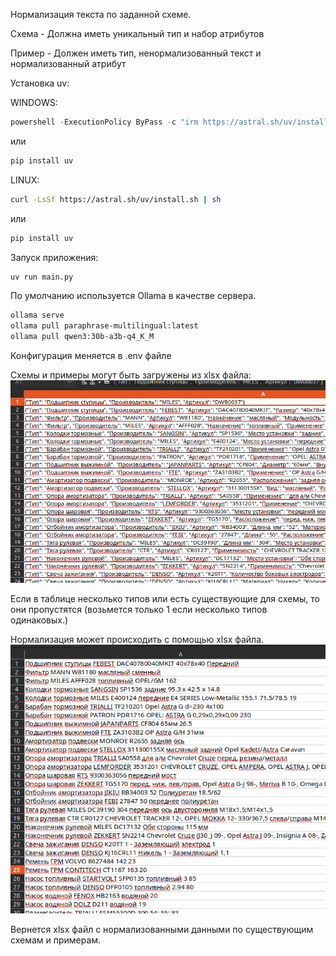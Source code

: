 Нормализация текста по заданной схеме.

Схема - Должна иметь уникальный тип и набор атрибутов

Пример - Должен иметь тип, ненормализованный текст и нормализованный атрибут

Установка uv:

WINDOWS:
```powershell
powershell -ExecutionPolicy ByPass -c "irm https://astral.sh/uv/install.ps1 | iex"
```
или
```bash
pip install uv
```
LINUX:
```bash
curl -LsSf https://astral.sh/uv/install.sh | sh
```
или
```bash
pip install uv
```

Запуск приложения: 
```bash
uv run main.py
```

По умолчанию используется Ollama в качестве сервера.
```bash
ollama serve
ollama pull paraphrase-multilingual:latest
ollama pull qwen3:30b-a3b-q4_K_M
```

Конфигурация меняется в .env файле

Схемы и примеры могут быть загружены из xlsx файла:
![Пример](images/normalized_example.png)

Если в таблице несколько типов или есть существующие для схемы, то они пропустятся (возьмется только 1 если несколько типов одинаковых.)

Нормализация может происходить с помощью xlsx файла.
![Пример](images/unnormalized_example.png)

Вернется xlsx файл с нормализованными данными по существующим схемам и примерам.
